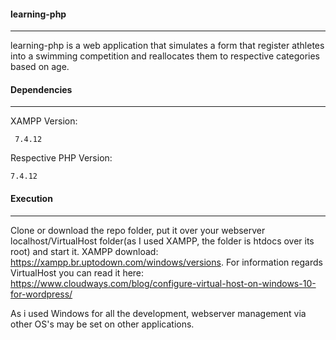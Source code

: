 #### learning-php

***

learning-php is a web application that simulates a form that register athletes into a swimming competition and reallocates them to respective categories based on age.

#### Dependencies

***

XAMPP Version:

``` 7.4.12```

Respective PHP Version:

```7.4.12```

#### Execution

***

Clone or download the repo folder, put it over your webserver localhost/VirtualHost folder(as I used XAMPP, the folder is htdocs over its root) and start it. XAMPP download: https://xampp.br.uptodown.com/windows/versions. For information regards VirtualHost you can read it here: https://www.cloudways.com/blog/configure-virtual-host-on-windows-10-for-wordpress/

As i used Windows for all the development, webserver management via other OS's may be set on other applications.

